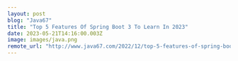 ```yaml
---
layout: post
blog: "Java67"
title: "Top 5 Features Of Spring Boot 3 To Learn In 2023"
date: 2023-05-21T14:16:00.003Z
image: images/java.png
remote_url: "http://www.java67.com/2022/12/top-5-features-of-spring-boot-3-to.html"
---
```

